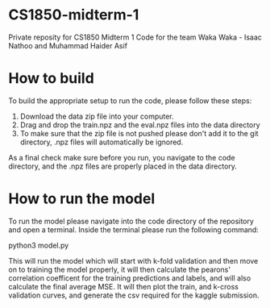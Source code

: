 # CS1850-midterm-1
Private reposity for CS1850 Midterm 1 Code for the team Waka Waka - Isaac Nathoo and Muhammad Haider Asif

# How to build

To build the appropriate setup to run the code, please follow these steps:
1) Download the data zip file into your computer.
2) Drag and drop the train.npz and the eval.npz files into the data directory
3) To make sure that the zip file is not pushed please don't add it to the git directory, .npz files will automatically be ignored.

As a final check make sure before you run, you navigate to the code directory, and the .npz files are properly placed in the data directory.

# How to run the model

To run the model please navigate into the code directory of the repository and open a terminal. Inside the terminal please run the following command:

python3 model.py

This will run the model which will start with k-fold validation and then move on to training the model properly, it will then calculate the pearons' correlation coefficent for the training predictions and labels, and will also calculate the final average MSE. It will then plot the train, and k-cross validation curves, and generate the csv required for the kaggle submission.
